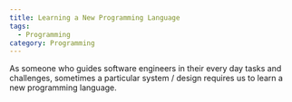 ```yaml
---
title: Learning a New Programming Language
tags:
  - Programming
category: Programming
---
```


As someone who guides software engineers in their every day tasks and challenges, sometimes a particular system / design requires us to learn a new programming language.

